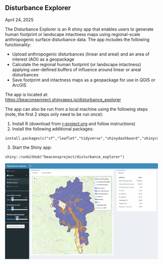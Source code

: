 ## Disturbance Explorer

April 24, 2025

The Disturbance Explorer is an R shiny app that enables users to generate human footprint or landscape intactness maps using regional-scale anthropogenic surface disturbance data. The app includes the following functionality:

-   Upload anthropogenic disturbances (linear and areal) and an area of interest (AOI) as a geopackage
-   Calculate the regional human footprint (or landscape intactness) applying user-defined buffers of influence around linear or areal disturbances
-   Save footprint and intactness maps as a geopackage for use in QGIS or ArcGIS

The app is located at: <https://beaconsproject.shinyapps.io/disturbance_explorer>

The app can also be run from a local machine using the following steps (note, the first 2 steps only need to be run once):

1.  Install R (download from [r-project.org](https://www.r-project.org/) and follow instructions)
2.  Install the following additional packages:

```         
install.packages(c("sf","leaflet","tidyverse","shinydashboard","shinycssloaders","shinyjs","markdown","shinyMatrix"))
```

3.  Start the Shiny app:

```         
shiny::runGitHub("beaconsproject/disturbance_explorer")
```

![app](docs/pics/app.png)
